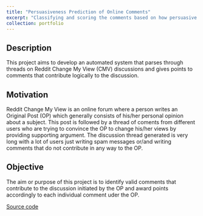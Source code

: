 ```yaml
---
title: "Persuasiveness Prediction of Online Comments"
excerpt: "Classifying and scoring the comments based on how persuasive they are to the idea represented in an Reddit CMV Original Post "
collection: portfolio
---
```





## Description
This project aims to develop an automated system that parses through threads on Reddit Change My View (CMV) discussions and gives points to comments that contribute logically to the discussion.

## Motivation
Reddit Change My View is an online forum where a person writes an Original Post (OP) which generally consists of his/her personal opinion about a subject. This post is followed by a thread of coments from different users who are trying to convince the OP to change his/her views by providing supporting argument. The discussion thread generated is very long with a lot of users just writing spam messages or/and writing comments that do not contribute in any way to the OP.

## Objective
The aim or purpose of this project is to identify valid comments that contribute to the discussion initiated by the OP and award points accordingly to each individual comment uder the OP.

[Source code](https://github.com/sharvilpradhan/persuasiveness-prediction)
